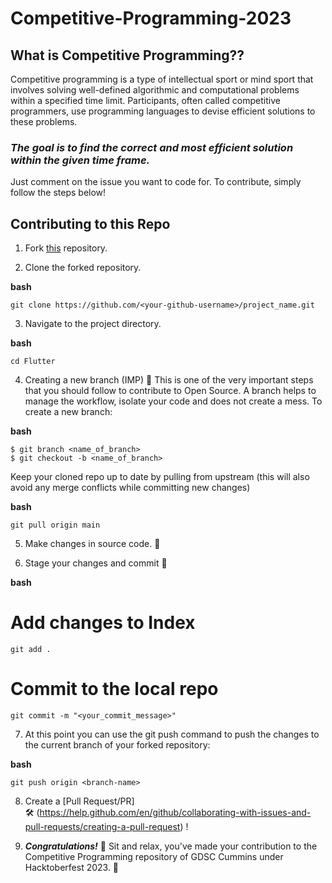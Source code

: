# Competitive-Programming-2023

## What is Competitive Programming??

Competitive programming is a type of intellectual sport or mind sport that involves solving well-defined algorithmic and computational problems within a specified time limit. Participants, often called competitive programmers, use programming languages to devise efficient solutions to these problems.

### *The goal is to find the correct and most efficient solution within the given time frame.*

Just comment on the issue you want to code for. To contribute, simply follow the steps below!

## Contributing to this Repo

1. Fork [this](https://github.com/Google-Developer-Student-Club-CCOEW/Competitive-Programming-2023/fork) repository.

2. Clone the forked repository.

**bash**
```
git clone https://github.com/<your-github-username>/project_name.git
```

3. Navigate to the project directory.

**bash**
```
cd Flutter
```

4. Creating a new branch (IMP) 🌱
This is one of the very important steps that you should follow to contribute to Open Source. A branch helps to manage the workflow, isolate your code and does not create a mess. To create a new branch:

**bash**
```
$ git branch <name_of_branch>
$ git checkout -b <name_of_branch>
```

Keep your cloned repo up to date by pulling from upstream (this will also avoid any merge conflicts while committing new changes)

**bash**
```
git pull origin main
```

5. Make changes in source code. 🚀

6. Stage your changes and commit 📝

**bash**
# Add changes to Index
```
git add .
```

# Commit to the local repo
```
git commit -m "<your_commit_message>"
```

7. At this point you can use the git push command to push the changes to the current branch of your forked repository:

**bash**
```
git push origin <branch-name>
```

8. Create a [Pull Request/PR]  
🛠 (https://help.github.com/en/github/collaborating-with-issues-and-pull-requests/creating-a-pull-request) !

9. ***Congratulations!***  🎉 Sit and relax, you've made your contribution to the Competitive Programming repository of GDSC Cummins under Hacktoberfest 2023.  🌟
